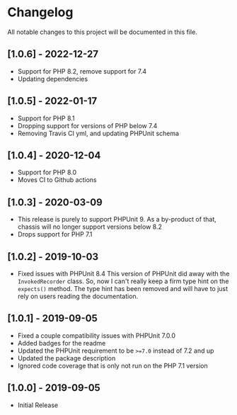 # Changelog
All notable changes to this project will be documented in this file.

## [1.0.6] - 2022-12-27
- Support for PHP 8.2, remove support for 7.4
- Updating dependencies

## [1.0.5] - 2022-01-17
- Support for PHP 8.1
- Dropping support for versions of PHP below 7.4
- Removing Travis CI yml, and updating PHPUnit schema

## [1.0.4] - 2020-12-04
- Support for PHP 8.0
- Moves CI to Github actions

## [1.0.3] - 2020-03-09
- This release is purely to support PHPUnit 9. As a by-product of that, chassis will no longer support versions below 8.2
- Drops support for PHP 7.1

## [1.0.2] - 2019-10-03
- Fixed issues with PHPUnit 8.4  This version of PHPUnit did away with the `InvokedRecorder` class. So, now I can't really keep a firm type hint on the `expects()` method. The type hint has been removed and will have to just rely on users reading the documentation.

## [1.0.1] - 2019-09-05
- Fixed a couple compatibility issues with PHPUnit 7.0.0
- Added badges for the readme
- Updated the PHPUnit requirement to be `>=7.0` instead of 7.2 and up
- Updated the package description
- Ignored code coverage that is only not run on the PHP 7.1 version

## [1.0.0] - 2019-09-05
- Initial Release
